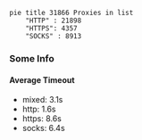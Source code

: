 
```mermaid
pie title 31866 Proxies in list
    "HTTP" : 21898
    "HTTPS": 4357
    "SOCKS" : 8913
```

### Some Info
#### Average Timeout

- mixed: 3.1s
- http: 1.6s
- https: 8.6s
- socks: 6.4s